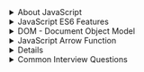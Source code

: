 <details>
<summary>About JavaScript</summary>

JavaScript is a-
#### Highly Abstracted:
An abstraction is a way of 
- hiding the implementation details
- showing only the functionality to users

#### Garbage Collection
- JS automatically collects unused data
- free the memory with the help of an algorithm called 'Mark -and - sweep
- THe garbage collector removes all the objects except the marked ones.

#### JIT compiled language:
- JIT (Just in Time)
JS is not a purerly interpreted language
- Modern JS is JIT compiled
- Just-In-Time compiler converts the entir code into machine code and execute them immediately.

#### Multi-Paradigm Language
Paradigm: code structure that will determine the style or a way of programming

-Procedural programming
- Object-Oriented Programming
- Functional Programming

#### Proto-Typed based language:
- In JS, everything (function, array, objects) is object except the primitive data
- A prototypical object is an object used as a template from which to get the initial properties for a new object.
- Proto-type is a blue print

#### Dynamically Typed
- When you declare a variable, you do not need to specify what type this variable is
- JS engine infers what type this variable is based on the value assigned to at run time.
- As JS determines the type at runtime we can re-declare the type


## Execution Context
- An execution context is an environment
- Inside the execution context a piece of JS code gets executed.
- Variables, parameters and other information related to the piece of code get stored in the execution context.

There are two kinds of Execution COntext in Javascript:
- Global Execution Context (GEC)
- Functional Execution Context (FEC)

#### Global Execution Context:
Whenever the JS engine receives a script file, it first create a default Execution Context known as the global execution context(gec).
- GEC is the base/default Execution Context
All JS code that is not inside of a function gets executed.
- For every JS file, there can only be one GEC.


## Single-Threaded
JavaScript is a single-threaded and synchronous language
- Single-threaded means oly one statement is executed at a time.
- JavaScript only hase on e call stack.
- JavaScript runs code line by line.
- Must finish executing a piece of code before moving onto the next.

## Promise
The promise object represents the eventual completion(or failur) of an asynchronous operation and its resulting value. A Promise is in one of these states:

- Pending: initial state, neither fulfilled nor rejected
- Resolve: the operation was completed successfully.
- Reject: the operation failed

## Fetch API
- The fetch() method starts the process of fetching a resource from a server.
- The fetch() method return a Promise that resolves to a Response object
- A fetch() method only rejects when a netwrok error is encountered.


## Async/Await
- `async/await` is a special systax to work with promises in a more confortable way.
- It's surprisingly easy to understand and use.
- The await keywoard can only be used inside an async function
- The await keyword makes the function puse the execution and
- wait for a resolved promise before it continues


## setTimeout() vs setInterval()
- setTimeout(): A time event function to call another function after certain time period but executes the function only once.
- setInterval(): Same as setTimeout() with a slice difference that the execution of the function occurs continuously according to the specified time interval. Here, the time interval works like a gap between the executions.

## LocalStorage:
- localStorage.getItem()
- localStorage.setItem()
- localStorage.removeItem()
- localStorage.clear()
- localStorage.length()

* In local Storage every value store as a string. In localStorage directly we cannot store an Object we need to convert this object into string.
* For convert into string we cannot used toString(). Using JSON.stringify() we can easily convert any object into the string.

</details>

<details>
<summary>JavaScript ES6 Features</summary>

- Arrow Function: It provides a concise syntax for writing functions, especially useful for short,one-line operations.
    ```js
    //ES5 function
    function add(x,y) {
        return x+y;
    }

    //ES6 function
    function add = (x,y) => x+y;
    ```
- **Template Literals:** It allow embedding expressions inside strings, providing a cleaner and more readable way to concatenate strings.
    ```js
    const name = "John";
    const gretting =   `Hello, ${name}!`;
    console.log(greatting);

    //result- Hello, John
    ```
- **Destructuring Assessment:** It simplifies the extraction of values from objects or arrays into individual variables.
    ```js
    const person = {name: "Alice", age:25};

    //Extracting properties
    const {name, age} = person;
    console.log("Name :", name, "Age: ", age);
    //result- Name Alice Age: 25
    ```
- **Spred Operator:** The spread operator allows for the expansionof elements making it handy for creating new arrays or objects based on existing ones.
    ```js
    const numbers = [1,2,3];
    const newNumbers = [...numbers, 4,5];

    console.log("newNumbers : ", newNumbers);
    //result: [1,2,3,4,5]
    ```
- **Async/Await:** Async/await is a syntax for handling a asynchronous code more consisely, providing a cleaner alternative to working with Promise.
    ```js
    const API = "https://api.example.com";
    const fetchData = async () => {
        try {
            const result = await fetch(`${API}/data`);
            const data = await result.json();
            console.log(data);
        }catch (error) {
            console.log(error);
        }
    };
    ```

</details>


<details>
<summary>DOM - Document Object Model</summary>

DOM Defines:
+ The events of all HTML elements
+ The methods to access all HTML elements
+ The properties of all HTML elements
+ All HTML elements as objects

**What can do JavaScript with DOM?**
+ JavaScript can change all the HTML elements in the page.
+ JS can change all the HTML attributes in the page
+ JS can change all the CSS styles in the page
+ JS can remove existing HTML elements and attributes
+ JS can add new HTML elements and attributes
+ JS can react to all existing HTML events in the page

Find the HTML elements in 4 ways:
+ getElementById
    ```js
    const titleId = document.getElementById('idName');
    ```
+ getElementByClassName
    ```js
    const eleClass = document.getElementByClassName('className');
    ```
+ getElementByTagName
    ```js
    const eleTag = document.getElementByTagName('tagName');
    ```
+ querySelector
+ querySelectorAll

### What are events?
+ A special set of objects
+ Gives signal that something has occurred within a website
+ Throught Event listeners, developers run specific code as the event
+ The DOM event model consists of
    + events
    + event listeners
+ The DOM event model provides notifications for certain events.

### JavaScript Events:
+ onchange: A change happened to an HTML element
+ onClick: The user clicks an HTML event
+ onMouseover: The user moves away from an HTML element
+ onKeydown: The user presses a keyboard key
+ onBlur: When an object loses focus
+ onLoad: The broser has finished loading the page

**Event Handeler**:<br>
An event handler is a routine that deals with the event allowing a programmer to write code that is executed when the event occurs with the help of event attributes.

**Event Capturing:**<br>
Event capturing is the enents starts from top element to the target element.

**Stop Propagation:**<br>
The stopPropagation() method of the event interface prevents further propagation of the current event in the capturing and building phases.
**Event Delegation:**<br>
Event Delegation is basically a pattern to handle events efficiently Instead of adding an event listner to each and every similar element, we can add an event listener to a parent element and call an event on a partifular target using the .target propery tof the event object.

</details>

<details>
<summary>JavaScript Arrow Function</summary>

Arrow function is one of the features introduced in the ES6 version of JavaScript. It allows you to create functions in a cleaner way compared to regular functions.

**Ways to write Arrow Function:**
When there is no parameters, there should be as empty paranthesis
```js
const myName = ()=>console.log('Md. Shakil');
```
Usually you don't have to use parenthesis if there is only one parameter.
```js
const square = a=> a*a;
```
Use paranthesis when there is more than one parameter.
```js
const add = (a,b)=> a+b;
```

```js
const add = (a,b) => {

}

```

**Arrow Function vs Regular Function:**
+ If there the arrow function contains one expression you can omit the curly braces, and then the expression will be implicitly returned.
+ In Regular function, you have to use return keyword to retun any value. If you don't return anything then the function return undefined.

</details>

<details>
<summay>Spread Operator</summary>
The JavaScript spread operator(...) allows us to quicky copy all or part of an existing array or object into another array or object.

```js
//Case 1:
var a = ['Rohim','Korim', 'Jodu']; 
console.log(a);
//Result: ['Rohim','Korim', 'Jodu']

//Case 2:
var a = ['Rohim','Korim', 'Jodu']; 
console.log(...a);
//Result: Rohim Korim Jodu
```

</details>

<details>
<summary>Common Interview Questions</summary>

+ What is an api?
+ What are the HTTP methods supported by REST?
+ Can you use GET request instead of PUT or create a resource?
+ What is the difference between PUT and POST?
+ What is JSON?
+ What are CRUD operations?

</details>
